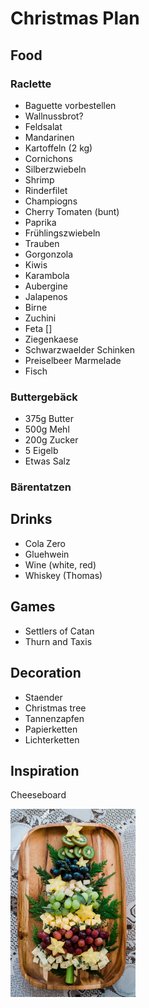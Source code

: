 # Christmas Plan




## Food
### Raclette
- Baguette vorbestellen
- Wallnussbrot?
- Feldsalat
- Mandarinen
- Kartoffeln (2 kg)
- Cornichons
- Silberzwiebeln
- Shrimp
- Rinderfilet
- Champiogns
- Cherry Tomaten (bunt)
- Paprika
- Frühlingszwiebeln
- Trauben
- Gorgonzola
- Kiwis
- Karambola
- Aubergine
- Jalapenos
- Birne
- Zuchini
- Feta []
- Ziegenkaese
- Schwarzwaelder Schinken
- Preiselbeer Marmelade
- Fisch

### Buttergebäck
- 375g Butter
- 500g Mehl
- 200g Zucker
- 5 Eigelb
- Etwas Salz
### Bärentatzen



## Drinks
- Cola Zero
- Gluehwein
- Wine (white, red)
- Whiskey (Thomas)

## Games
- Settlers of Catan
- Thurn and Taxis

## Decoration
- Staender
- Christmas tree
- Tannenzapfen
- Papierketten
- Lichterketten


## Inspiration

<p>Cheeseboard</p>
<img src="images/cheeseboard.jpg" width="200" />